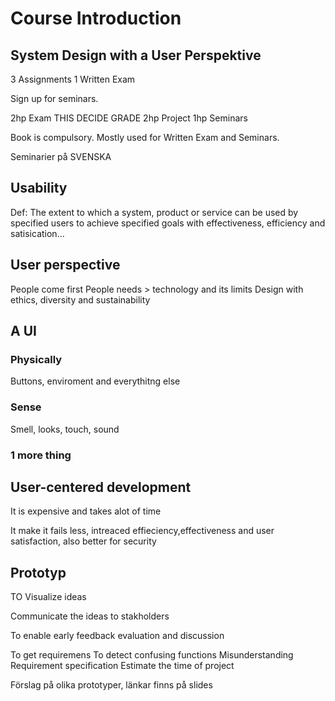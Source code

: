 # Course Introduction 
## System Design with a User Perspektive

3 Assignments
1 Written Exam

Sign up for seminars.

2hp Exam THIS DECIDE GRADE
2hp Project
1hp Seminars

Book is compulsory.
Mostly used for Written Exam and Seminars.

Seminarier på SVENSKA

## Usability

Def: The extent to which a system, product or service can be used by specified users to achieve specified goals with effectiveness, efficiency and satisication...

## User perspective
People come first
People needs > technology and its limits
Design with ethics, diversity and sustainability

## A UI

### Physically
Buttons, enviroment and everythitng else

### Sense
Smell, looks, touch, sound

### 1 more thing

## User-centered development

It is expensive and takes alot of time

It make it fails less, intreaced effieciency,effectiveness and user satisfaction, also better for security

## Prototyp

TO Visualize ideas

Communicate the ideas to stakholders

To enable early feedback evaluation and discussion

To get requiremens
To detect confusing functions
Misunderstanding
Requirement specification
Estimate the time of project

Förslag på olika prototyper, länkar finns på slides





